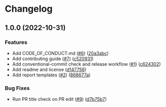 # Changelog

## 1.0.0 (2022-10-31)


### Features

* Add CODE_OF_CONDUCT.md ([#6](https://github.com/whispir/opensource-repo/issues/6)) ([20a3abc](https://github.com/whispir/opensource-repo/commit/20a3abc103dd83d36eda38370fb29f95bf6fc742))
* Add contributing guide ([#7](https://github.com/whispir/opensource-repo/issues/7)) ([c520931](https://github.com/whispir/opensource-repo/commit/c52093177a11d71f8ae29e57feb517b1e24aec24))
* Add conventional-commit check and release workflow ([#1](https://github.com/whispir/opensource-repo/issues/1)) ([c624302](https://github.com/whispir/opensource-repo/commit/c6243025f9ad0444c322633b4a8702bedcc3ad5b))
* Add readme and license ([d147756](https://github.com/whispir/opensource-repo/commit/d14775633c7a4f141bfa0a0253cde9c382be8e33))
* Add report templates ([#2](https://github.com/whispir/opensource-repo/issues/2)) ([868677a](https://github.com/whispir/opensource-repo/commit/868677a2f338e13e984834bec80cdba021e72531))


### Bug Fixes

* Run PR title check on PR edit ([#9](https://github.com/whispir/opensource-repo/issues/9)) ([d7b75b7](https://github.com/whispir/opensource-repo/commit/d7b75b7334890fc30d530eb5c3d3db6e21960213))
